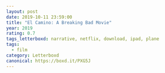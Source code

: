 ```yaml
---
layout: post 
date: 2019-10-11 23:59:00
title: "El Camino: A Breaking Bad Movie"
year: 2019
rating: 0.7
tags_letterboxd: narrative, netflix, download, ipad, plane
tags:
  - film
category: Letterboxd
canonical: https://boxd.it/PXG5J
---
```

